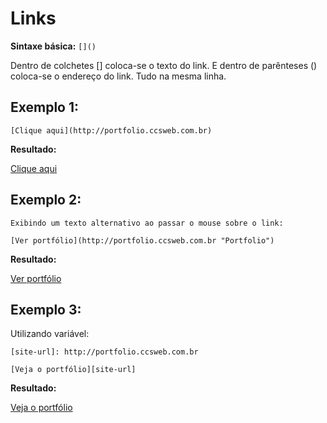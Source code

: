 # **Links**

 **Sintaxe básica:** `[]()`

Dentro de colchetes [] coloca-se o texto do link. E dentro de parênteses () coloca-se o endereço do link. Tudo na mesma linha.

## **Exemplo 1**:

    [Clique aqui](http://portfolio.ccsweb.com.br)

**Resultado:**

[Clique aqui](http://portfolio.ccsweb.com.br)

## **Exemplo 2**:

    Exibindo um texto alternativo ao passar o mouse sobre o link:

    [Ver portfólio](http://portfolio.ccsweb.com.br "Portfolio")

**Resultado:**

[Ver portfólio](http://portfolio.ccsweb.com.br "Portfolio")

## **Exemplo 3**:

Utilizando variável:
```
[site-url]: http://portfolio.ccsweb.com.br

[Veja o portfólio][site-url]
```

**Resultado:**

[site-url]: http://portfolio.ccsweb.com.br

[Veja o portfólio][site-url]